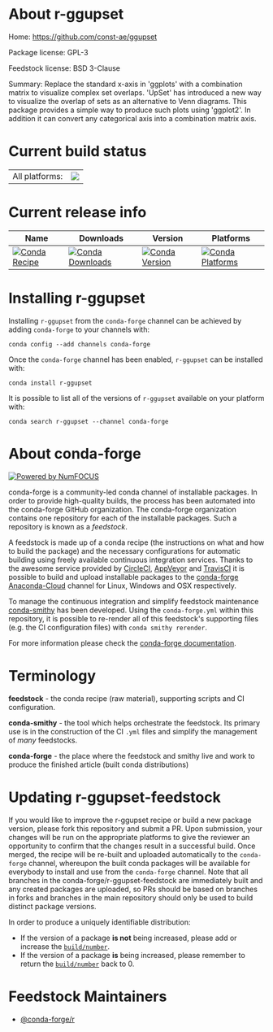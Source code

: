 About r-ggupset
===============

Home: https://github.com/const-ae/ggupset

Package license: GPL-3

Feedstock license: BSD 3-Clause

Summary: Replace the standard x-axis in 'ggplots' with a combination matrix to visualize complex set overlaps. 'UpSet' has introduced a new way to visualize the overlap of sets as an alternative to Venn diagrams.  This package provides a simple way to produce such plots using 'ggplot2'.  In addition it can convert any categorical axis into a combination matrix axis.



Current build status
====================


<table><tr><td>All platforms:</td>
    <td>
      <a href="https://dev.azure.com/conda-forge/feedstock-builds/_build/latest?definitionId=6349&branchName=master">
        <img src="https://dev.azure.com/conda-forge/feedstock-builds/_apis/build/status/r-ggupset-feedstock?branchName=master">
      </a>
    </td>
  </tr>
</table>

Current release info
====================

| Name | Downloads | Version | Platforms |
| --- | --- | --- | --- |
| [![Conda Recipe](https://img.shields.io/badge/recipe-r--ggupset-green.svg)](https://anaconda.org/conda-forge/r-ggupset) | [![Conda Downloads](https://img.shields.io/conda/dn/conda-forge/r-ggupset.svg)](https://anaconda.org/conda-forge/r-ggupset) | [![Conda Version](https://img.shields.io/conda/vn/conda-forge/r-ggupset.svg)](https://anaconda.org/conda-forge/r-ggupset) | [![Conda Platforms](https://img.shields.io/conda/pn/conda-forge/r-ggupset.svg)](https://anaconda.org/conda-forge/r-ggupset) |

Installing r-ggupset
====================

Installing `r-ggupset` from the `conda-forge` channel can be achieved by adding `conda-forge` to your channels with:

```
conda config --add channels conda-forge
```

Once the `conda-forge` channel has been enabled, `r-ggupset` can be installed with:

```
conda install r-ggupset
```

It is possible to list all of the versions of `r-ggupset` available on your platform with:

```
conda search r-ggupset --channel conda-forge
```


About conda-forge
=================

[![Powered by NumFOCUS](https://img.shields.io/badge/powered%20by-NumFOCUS-orange.svg?style=flat&colorA=E1523D&colorB=007D8A)](http://numfocus.org)

conda-forge is a community-led conda channel of installable packages.
In order to provide high-quality builds, the process has been automated into the
conda-forge GitHub organization. The conda-forge organization contains one repository
for each of the installable packages. Such a repository is known as a *feedstock*.

A feedstock is made up of a conda recipe (the instructions on what and how to build
the package) and the necessary configurations for automatic building using freely
available continuous integration services. Thanks to the awesome service provided by
[CircleCI](https://circleci.com/), [AppVeyor](https://www.appveyor.com/)
and [TravisCI](https://travis-ci.com/) it is possible to build and upload installable
packages to the [conda-forge](https://anaconda.org/conda-forge)
[Anaconda-Cloud](https://anaconda.org/) channel for Linux, Windows and OSX respectively.

To manage the continuous integration and simplify feedstock maintenance
[conda-smithy](https://github.com/conda-forge/conda-smithy) has been developed.
Using the ``conda-forge.yml`` within this repository, it is possible to re-render all of
this feedstock's supporting files (e.g. the CI configuration files) with ``conda smithy rerender``.

For more information please check the [conda-forge documentation](https://conda-forge.org/docs/).

Terminology
===========

**feedstock** - the conda recipe (raw material), supporting scripts and CI configuration.

**conda-smithy** - the tool which helps orchestrate the feedstock.
                   Its primary use is in the construction of the CI ``.yml`` files
                   and simplify the management of *many* feedstocks.

**conda-forge** - the place where the feedstock and smithy live and work to
                  produce the finished article (built conda distributions)


Updating r-ggupset-feedstock
============================

If you would like to improve the r-ggupset recipe or build a new
package version, please fork this repository and submit a PR. Upon submission,
your changes will be run on the appropriate platforms to give the reviewer an
opportunity to confirm that the changes result in a successful build. Once
merged, the recipe will be re-built and uploaded automatically to the
`conda-forge` channel, whereupon the built conda packages will be available for
everybody to install and use from the `conda-forge` channel.
Note that all branches in the conda-forge/r-ggupset-feedstock are
immediately built and any created packages are uploaded, so PRs should be based
on branches in forks and branches in the main repository should only be used to
build distinct package versions.

In order to produce a uniquely identifiable distribution:
 * If the version of a package **is not** being increased, please add or increase
   the [``build/number``](https://conda.io/docs/user-guide/tasks/build-packages/define-metadata.html#build-number-and-string).
 * If the version of a package **is** being increased, please remember to return
   the [``build/number``](https://conda.io/docs/user-guide/tasks/build-packages/define-metadata.html#build-number-and-string)
   back to 0.

Feedstock Maintainers
=====================

* [@conda-forge/r](https://github.com/conda-forge/r/)

